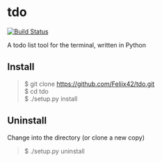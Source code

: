 # tdo

[![Build Status](https://travis-ci.org/tdolist/tdo.svg)](https://travis-ci.org/Feliix42/tdo)


A todo list tool for the terminal, written in Python

## Install
>$ git clone https://github.com/Feliix42/tdo.git  
$ cd tdo  
$ ./setup.py install

## Uninstall

Change into the directory (or clone a new copy)

>$ ./setup.py uninstall
